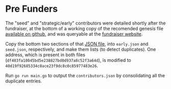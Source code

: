 # Pre Funders

The "seed" and "strategic/early" contributors were detailed shortly after the fundraiser,
at the bottom of a working copy of the recomended genesis file [available on
github](https://github.com/cosmos/fundraiser-lib/blob/32e01ca0a0d2c0fdf388e497a5dd0c4e8b1bf8a6/src/atom_query/data/fundraiser_atoms.json),
and was queryable at the [fundraiser website](https://fundraiser.cosmos.network).

Copy the bottom two sections of that [JSON file](https://github.com/cosmos/fundraiser-lib/blob/32e01ca0a0d2c0fdf388e497a5dd0c4e8b1bf8a6/src/atom_query/data/fundraiser_atoms.json),
into `early.json` and `seed.json`, respectively, and make them lists (to
detect duplicates).
One address, which is present in both files (`df403fa10845bd5e238827bd0d937a8c52f3a64d`),
is modified to `40d19f92685334c8ace23f9dc8c0c85977483e26`.

Run `go run main.go` to output the `contributors.json` by consolidating all the duplicate entries.


